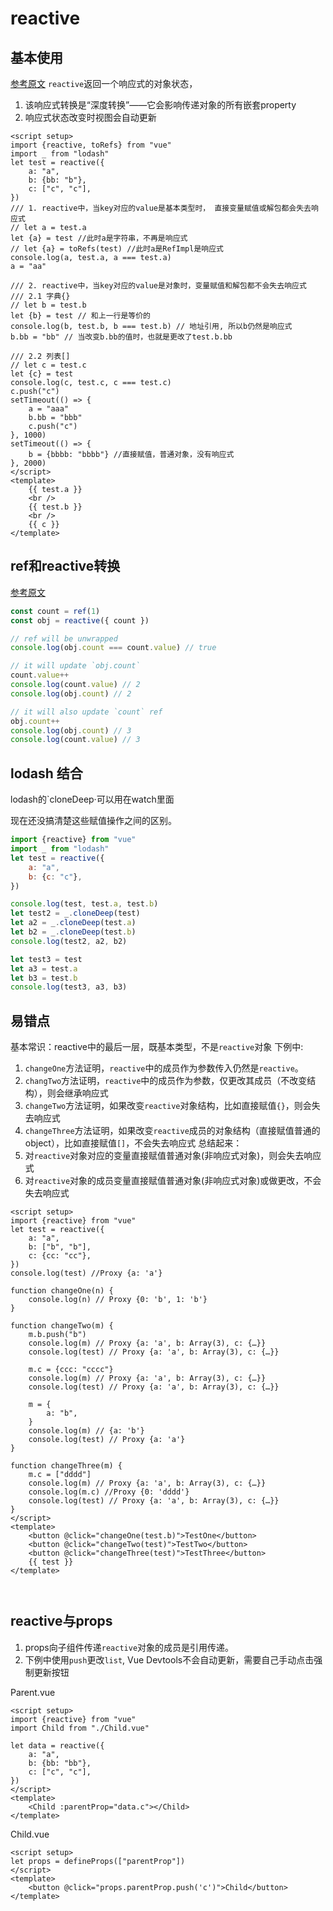 # reactive


## 基本使用
[参考原文](https://v3.cn.vuejs.org/guide/reactivity-fundamentals.html)
`reactive`返回一个响应式的对象状态，
1. 该响应式转换是“深度转换”——它会影响传递对象的所有嵌套property
2. 响应式状态改变时视图会自动更新
```vue
<script setup>
import {reactive, toRefs} from "vue"
import _ from "lodash"
let test = reactive({
    a: "a",
    b: {bb: "b"},
    c: ["c", "c"],
})
/// 1. reactive中，当key对应的value是基本类型时， 直接变量赋值或解包都会失去响应式
// let a = test.a
let {a} = test //此时a是字符串，不再是响应式
// let {a} = toRefs(test) //此时a是RefImpl是响应式
console.log(a, test.a, a === test.a)
a = "aa"

/// 2. reactive中，当key对应的value是对象时，变量赋值和解包都不会失去响应式
/// 2.1 字典{}
// let b = test.b
let {b} = test // 和上一行是等价的
console.log(b, test.b, b === test.b) // 地址引用, 所以b仍然是响应式
b.bb = "bb" // 当改变b.bb的值时，也就是更改了test.b.bb

/// 2.2 列表[]
// let c = test.c
let {c} = test
console.log(c, test.c, c === test.c)
c.push("c")
setTimeout(() => {
    a = "aaa"
    b.bb = "bbb"
    c.push("c")
}, 1000)
setTimeout(() => {
    b = {bbbb: "bbbb"} //直接赋值，普通对象，没有响应式
}, 2000)
</script>
<template>
    {{ test.a }}
    <br />
    {{ test.b }}
    <br />
    {{ c }}
</template>
```


## ref和reactive转换
[参考原文](https://vuejs.org/api/reactivity-core.html#reactive)
```js
const count = ref(1)
const obj = reactive({ count })

// ref will be unwrapped
console.log(obj.count === count.value) // true

// it will update `obj.count`
count.value++
console.log(count.value) // 2
console.log(obj.count) // 2

// it will also update `count` ref
obj.count++
console.log(obj.count) // 3
console.log(count.value) // 3
```


## lodash 结合
lodash的`cloneDeep·可以用在watch里面

现在还没搞清楚这些赋值操作之间的区别。
```js
import {reactive} from "vue"
import _ from "lodash"
let test = reactive({
    a: "a",
    b: {c: "c"},
})

console.log(test, test.a, test.b)
let test2 = _.cloneDeep(test)
let a2 = _.cloneDeep(test.a)
let b2 = _.cloneDeep(test.b)
console.log(test2, a2, b2)

let test3 = test
let a3 = test.a
let b3 = test.b
console.log(test3, a3, b3)
```

## 易错点
基本常识：reactive中的最后一层，既基本类型，不是`reactive`对象
下例中:
1. `changeOne`方法证明，`reactive`中的成员作为参数传入仍然是`reactive`。
2. `changTwo`方法证明，`reactive`中的成员作为参数，仅更改其成员（不改变结构），则会继承响应式
3. `changeTwo`方法证明，如果改变`reactive`对象结构，比如直接赋值`{}`，则会失去响应式
3. `changeThree`方法证明，如果改变`reactive`成员的对象结构（直接赋值普通的object），比如直接赋值`[]`，不会失去响应式
总结起来：
1. 对`reactive`对象对应的变量直接赋值普通对象(非响应式对象)，则会失去响应式
2. 对`reactive`对象的成员变量直接赋值普通对象(非响应式对象)或做更改，不会失去响应式
```vue
<script setup>
import {reactive} from "vue"
let test = reactive({
    a: "a",
    b: ["b", "b"],
    c: {cc: "cc"},
})
console.log(test) //Proxy {a: 'a'}

function changeOne(n) {
    console.log(n) // Proxy {0: 'b', 1: 'b'}
}

function changeTwo(m) {
    m.b.push("b")
    console.log(m) // Proxy {a: 'a', b: Array(3), c: {…}}
    console.log(test) // Proxy {a: 'a', b: Array(3), c: {…}}

    m.c = {ccc: "cccc"}
    console.log(m) // Proxy {a: 'a', b: Array(3), c: {…}}
    console.log(test) // Proxy {a: 'a', b: Array(3), c: {…}}

    m = {
        a: "b",
    }
    console.log(m) // {a: 'b'}
    console.log(test) // Proxy {a: 'a'}
}

function changeThree(m) {
    m.c = ["dddd"]
    console.log(m) // Proxy {a: 'a', b: Array(3), c: {…}}
    console.log(m.c) //Proxy {0: 'dddd'}
    console.log(test) // Proxy {a: 'a', b: Array(3), c: {…}}
}
</script>
<template>
    <button @click="changeOne(test.b)">TestOne</button>
    <button @click="changeTwo(test)">TestTwo</button>
    <button @click="changeThree(test)">TestThree</button>
    {{ test }}
</template>



```


## reactive与props
1. props向子组件传递`reactive`对象的成员是引用传递。
2. 下例中使用`push`更改`list`, Vue Devtools不会自动更新，需要自己手动点击强制更新按钮

Parent.vue
```vue
<script setup>
import {reactive} from "vue"
import Child from "./Child.vue"

let data = reactive({
    a: "a",
    b: {bb: "bb"},
    c: ["c", "c"],
})
</script>
<template>
    <Child :parentProp="data.c"></Child>
</template>

```
Child.vue
```vue
<script setup>
let props = defineProps(["parentProp"])
</script>
<template>
    <button @click="props.parentProp.push('c')">Child</button>
</template>

```